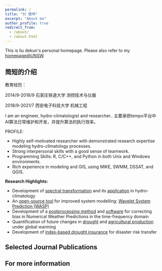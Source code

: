 ```yaml
---
permalink: /
title: "刘 德坤"
excerpt: "About me"
author_profile: true
redirect_from: 
  - /about/
  - /about.html
---
```


This is liu dekun's personal homepage. Please also refer to my [homepage@UNSW](https://research.unsw.edu.au/people/dr-ze-jiang). 

## 简短的介绍

教育经历：

2014/9-2018/9  石家庄铁道大学  测控技术与仪器

2018/9-2021/7  西安电子科技大学 机械工程

I am an engineer, hydro-climatologist and researcher.. 主要承担tempo平台中AI算法日常维护和开发，并提升算法的执行效率。

PROFILE:

* Highly self-motivated researcher with demonstrated research expertise modeling hydro-climatology processes. 
* Strong interpersonal skills with a good sense of teamwork.
* Programming Skills: R, C/C++, and Python in both Unix and Windows environments.
* Rich experience in modeling and GIS, using MIKE, SWMM, DSSAT, and QGIS.

<b>Research Highlights:</b>

* Development of [spectral transformation](https://doi.org/10.1029/2019WR026962) and its [application](https://doi.org/10.1016/j.jhydrol.2021.126816) in hydro-climatology
* An [open-source tool](https://cran.r-project.org/web/packages/WASP/index.html) for improved system modelling: [Wavelet System Prediction (WASP)](https://doi.org/10.1016/j.envsoft.2020.104907)
* Development of a [postprocessing method](https://doi.org/10.1175/MWR-D-22-0217.1) and [software](https://zejiang-unsw.github.io/software/WQM/) for correcting bias in Numerical Weather Predictions in the time-frequency domain
* Quantification of future changes in [drought](https://doi.org/10.1029/2022EF003350) and [agricultural production](https://doi.org/10.1007/s00704-018-2617-z) under global warming
* Development of [index-based drought insurance](https://doi.org/10.1108/AFR-02-2020-0020) for disaster risk transfer

## Selected Journal Publications


## For more information
